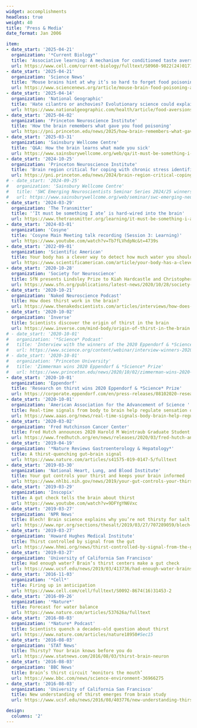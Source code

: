 ```yaml
---
widget: accomplishments
headless: true
weight: 40
title: 'Press & Media'
date_format: Jan 2006

item:
- date_start: '2025-04-21'
  organization: '*Current Biology*'
  title: 'Associative learning: A mechanism for conditioned taste aversion'
  url: https://www.cell.com/current-biology/fulltext/S0960-9822(24)01714-7
- date_start: '2025-04-21'
  organization: 'Science News'
  title: 'Mouse brains hint at why it’s so hard to forget food poisoning'
  url: https://www.sciencenews.org/article/mouse-brain-food-poisoning-amygdala
- date_start: '2025-04-14'
  organization: 'National Geographic'
  title: 'Hate cilantro or anchovies? Evolutionary science could explain why'
  url: https://www.nationalgeographic.com/health/article/food-aversions-disgust-taste-smell
- date_start: '2025-04-02'
  organization: 'Princeton Neuroscience Institute'
  title: 'How the brain remembers what gave you food poisoning'
  url: https://pni.princeton.edu/news/2025/how-brain-remembers-what-gave-you-food-poisoning
- date_start: '2025-03-31'
  organization: 'Sainsbury Wellcome Centre'
  title: 'Q&A: How the brain learns what made you sick'
  url: https://www.sainsburywellcome.org/web/qa/it-must-be-something-i-ate-how-brain-learns-what-made-you-sick
- date_start: '2024-10-25'
  organization: 'Princeton Neuroscience Institute'
  title: 'Brain region critical for coping with chronic stress identified in mice'
  url: https://pni.princeton.edu/news/2024/brain-region-critical-coping-chronic-stress-identified-mice
# - date_start: '2024-09-25'
#   organization: 'Sainsbury Wellcome Centre'
#   title: 'SWC Emerging Neuroscientists Seminar Series 2024/25 winners announced'
#   url: https://www.sainsburywellcome.org/web/seminar/swc-emerging-neuroscientists-seminar-series-202425-winners-announced
- date_start: '2024-03-29'
  organization: 'The Transmitter'
  title: '‘It must be something I ate’ is hard-wired into the brain'
  url: https://www.thetransmitter.org/learning/it-must-be-something-i-ate-is-hard-wired-into-the-brain
- date_start: '2024-03-01'
  organization: 'Cosyne'
  title: 'Cosyne Main Meeting talk recording (Session 3: Learning)'
  url: https://www.youtube.com/watch?v=Tb7fLVhdpNc&t=4739s
- date_start: '2022-09-01'
  organization: 'Scientific American'
  title: Your body has a clever way to detect how much water you should drink every day
  url: https://www.scientificamerican.com/article/your-body-has-a-clever-way-to-detect-how-much-water-you-should-drink-every-day
- date_start: '2020-10-28'
  organization: 'Society for Neuroscience'
  title: SfN presents Lindsley Prize to Kiah Hardcastle and Christopher Zimmerman
  url: https://www.sfn.org/publications/latest-news/2020/10/28/society-for-neuroscience-presents-lindsley-prize-to-kiah-hardcastle-and-christopher-zimmerman
- date_start: '2020-10-21'
  organization: 'Naked Neuroscience Podcast'
  title: How does thirst work in the brain?
  url: https://www.thenakedscientists.com/articles/interviews/how-does-thirst-work-brain
- date_start: '2020-10-02'
  organization: 'Inverse'
  title: Scientists discover the origin of thirst in the brain
  url: https://www.inverse.com/mind-body/origin-of-thirst-in-the-brain
# - date_start: '2020-10-01'
#   organization: '*Science* Podcast'
#   title: 'Interview with the winners of the 2020 Eppendorf & *Science* Prize for Neurobiology'
#   url: https://www.science.org/content/webinar/interview-winners-2020-eppendorf-science-prize-neurobiology
# - date_start: '2020-10-01'
#   organization: 'Princeton University'
#   title: 'Zimmerman wins 2020 Eppendorf & *Science* Prize'
#   url: https://www.princeton.edu/news/2020/10/02/zimmerman-wins-2020-eppendorf-and-science-prize
- date_start: '2020-10-01'
  organization: 'Eppendorf'
  title: 'Research on thirst wins 2020 Eppendorf & *Science* Prize'
  url: https://corporate.eppendorf.com/en/press-releases/08102020-research-on-thirst-wins-2020-eppendorf-science-prize
- date_start: '2020-10-01'
  organization: 'American Association for the Advancement of Science '
  title: Real-time signals from body to brain help regulate sensation of thirst
  url: https://www.aaas.org/news/real-time-signals-body-brain-help-regulate-sensation-thirst
- date_start: '2020-03-02'
  organization: 'Fred Hutchinson Cancer Center'
  title: Fred Hutch announces 2020 Harold M Weintraub Graduate Student Award recipients
  url: https://www.fredhutch.org/en/news/releases/2020/03/fred-hutch-announces-2020-harold-weintraub-graduate-student-award-recipents.html
- date_start: '2019-04-19'
  organization: '*Nature Reviews Gastroenterology & Hepatology*'
  title: A thirst-quenching gut–brain signal
  url: https://www.nature.com/articles/s41575-019-0147-5/fulltext
- date_start: '2019-03-30'
  organization: 'National Heart, Lung, and Blood Institute'
  title: Your gut controls your thirst and keeps your brain informed
  url: https://www.nhlbi.nih.gov/news/2019/your-gut-controls-your-thirst-and-keeps-your-brain-informed
- date_start: '2019-03-29'
  organization: 'Inscopix'
  title: A gut check tells the brain about thirst
  url: https://www.youtube.com/watch?v=9DFYgYN6Vxc
- date_start: '2019-03-27'
  organization: 'NPR News'
  title: Blech! Brain science explains why you’re not thirsty for salt water
  url: https://www.npr.org/sections/thesalt/2019/03/27/707289059/blech-brain-science-explains-why-youre-not-thirsty-for-salt-water
- date_start: '2019-03-27'
  organization: 'Howard Hughes Medical Institute'
  title: Thirst controlled by signal from the gut
  url: https://www.hhmi.org/news/thirst-controlled-by-signal-from-the-gut
- date_start: '2019-03-27'
  organization: 'University of California San Francisco'
  title: Had enough water? Brain’s thirst centers make a gut check
  url: https://www.ucsf.edu/news/2019/03/413736/had-enough-water-brains-thirst-centers-make-gut-check
- date_start: '2016-11-03'
  organization: '*Cell*'
  title: Firing up in anticipation
  url: https://www.cell.com/cell/fulltext/S0092-8674(16)31453-2
- date_start: '2016-09-26'
  organization: '*Nature*'
  title: Forecast for water balance
  url: https://www.nature.com/articles/537626a/fulltext
- date_start: '2016-08-03'
  organization: '*Nature* Podcast'
  title: Scientists quench a decades-old question about thirst
  url: https://www.nature.com/articles/nature18950#Sec15
- date_start: '2016-08-03'
  organization: 'STAT News'
  title: Thirsty? Your brain knows before you do
  url: https://www.statnews.com/2016/08/03/thirst-brain-neuron
- date_start: '2016-08-03'
  organization: 'BBC News'
  title: Brain’s thirst circuit ‘monitors the mouth’
  url: https://www.bbc.com/news/science-environment-36966275
- date_start: '2016-08-03'
  organization: 'University of California San Francisco'
  title: New understanding of thirst emerges from brain study
  url: https://www.ucsf.edu/news/2016/08/403776/new-understanding-thirst-emerges-brain-study

design:
  columns: '2'
---
```


